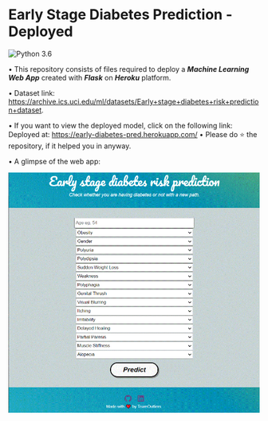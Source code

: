 # Early Stage Diabetes Prediction - Deployed
![Python 3.6](https://img.shields.io/badge/Python-3.7-brightgreen.svg) 

• This repository consists of files required to deploy a ___Machine Learning Web App___ created with ___Flask___ on ___Heroku___ platform.

• Dataset link: https://archive.ics.uci.edu/ml/datasets/Early+stage+diabetes+risk+prediction+dataset.

• If you want to view the deployed model, click on the following link:<br />
Deployed at: https://early-diabetes-pred.herokuapp.com/
• Please do ⭐ the repository, if it helped you in anyway.

• A glimpse of the web app:

![GIF](readme_resources/Capture.GIF)
